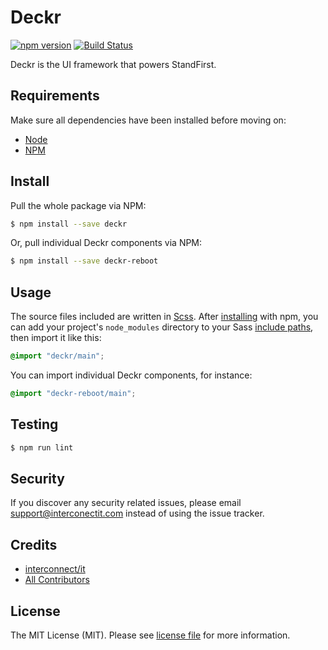 # Deckr

[![npm version](https://img.shields.io/npm/v/deckr.svg)](https://www.npmjs.org/package/deckr)
[![Build Status](https://travis-ci.org/interconnectit/deckr.svg?branch=master)](https://travis-ci.org/interconnectit/deckr)

Deckr is the UI framework that powers StandFirst.

## Requirements

Make sure all dependencies have been installed before moving on:

* [Node](https://nodejs.org/en/)
* [NPM](https://docs.npmjs.com/getting-started/installing-node)

## Install

Pull the whole package via NPM:

``` sh
$ npm install --save deckr
```

Or, pull individual Deckr components via NPM:

``` sh
$ npm install --save deckr-reboot
```

## Usage

The source files included are written in [Scss](http://sass-lang.com/). After [installing](#install) with npm, you can add your project's `node_modules` directory to your Sass [include paths](https://github.com/sass/node-sass#includepaths), then import it like this:

``` scss
@import "deckr/main";
```

You can import individual Deckr components, for instance:

``` scss
@import "deckr-reboot/main";
```

## Testing

``` sh
$ npm run lint
```

## Security

If you discover any security related issues, please email support@interconectit.com instead of using the issue tracker.

## Credits

- [interconnect/it](https://interconnectit.com)
- [All Contributors](https://github.com/interconnectit/deckr/graphs/contributors)

## License

The MIT License (MIT). Please see [license file](LICENSE.md) for more information.
